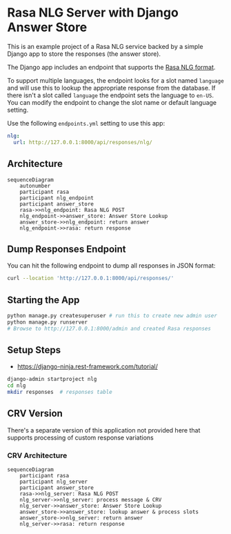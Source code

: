 # Rasa NLG Server with Django Answer Store

This is an example project of a Rasa NLG service backed by a simple Django app to store the responses (the answer store).

The Django app includes an endpoint that supports the [Rasa NLG format](https://rasa.com/docs/rasa/nlg/).

To support multiple languages, the endpoint looks for a slot named `language` and will use this to lookup the appropriate response from the database. If there isn't a slot called `language` the endpoint sets the language to `en-US`. You can modify the endpoint to change the slot name or default language setting.

Use the following `endpoints.yml` setting to use this app:

```yml
nlg:
  url: http://127.0.0.1:8000/api/responses/nlg/
```

## Architecture

```mermaid
sequenceDiagram
    autonumber
    participant rasa
    participant nlg_endpoint
    participant answer_store
    rasa->>nlg_endpoint: Rasa NLG POST
    nlg_endpoint->>answer_store: Answer Store Lookup
    answer_store->>nlg_endpoint: return answer
    nlg_endpoint->>rasa: return response
```

## Dump Responses Endpoint

You can hit the following endpoint to dump all responses in JSON format:

```sh
curl --location 'http://127.0.0.1:8000/api/responses/'
```

## Starting the App

```sh
python manage.py createsuperuser # run this to create new admin user
python manage.py runserver
# Browse to http://127.0.0.1:8000/admin and created Rasa responses
```

## Setup Steps

- https://django-ninja.rest-framework.com/tutorial/

```sh
django-admin startproject nlg
cd nlg
mkdir responses  # responses table
```

## CRV Version

There's a separate version of this application not provided here that supports processing of custom response variations

### CRV Architecture

```mermaid
sequenceDiagram
    participant rasa
    participant nlg_server
    participant answer_store
    rasa->>nlg_server: Rasa NLG POST
    nlg_server->>nlg_server: process message & CRV
    nlg_server->>answer_store: Answer Store Lookup
    answer_store->>answer_store: lookup answer & process slots
    answer_store->>nlg_server: return answer
    nlg_server->>rasa: return response
```

